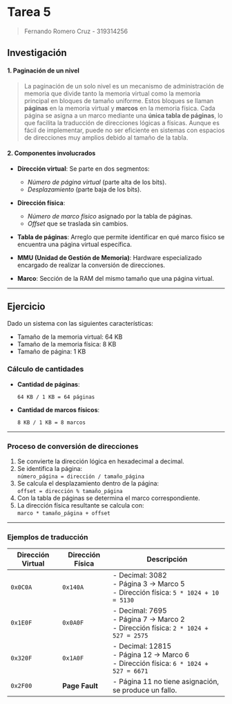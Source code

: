# Tarea 5

> Fernando Romero Cruz - 319314256

## Investigación

#### 1. Paginación de un nivel

> La paginación de un solo nivel es un mecanismo de administración de memoria que divide tanto la memoria virtual como la memoria principal en bloques de tamaño uniforme. Estos bloques se llaman **páginas** en la memoria virtual y **marcos** en la memoria física. Cada página se asigna a un marco mediante una **única tabla de páginas**, lo que facilita la traducción de direcciones lógicas a físicas. Aunque es fácil de implementar, puede no ser eficiente en sistemas con espacios de direcciones muy amplios debido al tamaño de la tabla.

#### 2. Componentes involucrados

- **Dirección virtual**: Se parte en dos segmentos:
  - *Número de página virtual* (parte alta de los bits).
  - *Desplazamiento* (parte baja de los bits).

- **Dirección física**:
  - *Número de marco físico* asignado por la tabla de páginas.
  - *Offset* que se traslada sin cambios.

- **Tabla de páginas**: Arreglo que permite identificar en qué marco físico se encuentra una página virtual específica.

- **MMU (Unidad de Gestión de Memoria)**: Hardware especializado encargado de realizar la conversión de direcciones.

- **Marco**: Sección de la RAM del mismo tamaño que una página virtual.

---

## Ejercicio

Dado un sistema con las siguientes características:

- Tamaño de la memoria virtual: 64 KB
- Tamaño de la memoria física: 8 KB
- Tamaño de página: 1 KB

### Cálculo de cantidades

- **Cantidad de páginas**:  
  ```
  64 KB / 1 KB = 64 páginas
  ```

- **Cantidad de marcos físicos**:  
  ```
  8 KB / 1 KB = 8 marcos
  ```

---

### Proceso de conversión de direcciones

1. Se convierte la dirección lógica en hexadecimal a decimal.
2. Se identifica la página:  
   `número_página = dirección / tamaño_página`
3. Se calcula el desplazamiento dentro de la página:  
   `offset = dirección % tamaño_página`
4. Con la tabla de páginas se determina el marco correspondiente.
5. La dirección física resultante se calcula con:  
   `marco * tamaño_página + offset`

---

### Ejemplos de traducción

| Dirección Virtual | Dirección Física | Descripción                                                                              |
| ----------------- | ---------------- | ---------------------------------------------------------------------------------------- |
| `0x0C0A`          | `0x140A`         | - Decimal: 3082<br>- Página 3 → Marco 5<br>- Dirección física: `5 * 1024 + 10 = 5130`    |
| `0x1E0F`          | `0x0A0F`         | - Decimal: 7695<br>- Página 7 → Marco 2<br>- Dirección física: `2 * 1024 + 527 = 2575`   |
| `0x320F`          | `0x1A0F`         | - Decimal: 12815<br>- Página 12 → Marco 6<br>- Dirección física: `6 * 1024 + 527 = 6671` |
| `0x2F00`          | **Page Fault**   | - Página 11 no tiene asignación, se produce un fallo.                                    |
